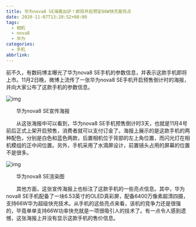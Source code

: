 ```yaml
---
title: 华为nova8 SE海报出炉！即将开启预定66W快充是亮点
date: 2020-11-07T13:20:52+08:00
tags:
  - 相机
  - nova8
  - 华为
categories:
  - 手机
abbrlink:
---
```


前不久，有数码博主曝光了华为nova8 SE手机的参数信息，并表示这款手机即将上市。11月2日晚，微博上流传了一张华为nova8 SE手机开启预售倒计时的海报，并向大家公布了这款手机的参数信息。

![img](https://cdn.jsdelivr.net/gh/yakeing/Documentation@main/Hexo/images/477d-kcieyvz7861267.jpg)

　　华为nova8 SE宣传海报

　　从这张海报中可以看到，华为nova8 SE手机预售倒计时3天，也就是11月4号前后正式上架开启预售，消费者就可以支付订金了。海报上展示的是这款手机的两种配色，分别是白色和蓝色两款，后置相机位于背部的左上角位置，而闪光灯在相机模组的正中间位置。另外，手机采用了水滴屏设计，前置镜头占用的屏幕的位置不是很多。

![img](https://cdn.jsdelivr.net/gh/yakeing/Documentation@main/Hexo/images/857e-kcieyvz7861264.jpg)

　　华为nova8 SE渲染图

　　其他方面，这张宣传海报上也标注了这款手机的一些亮点信息。其中，华为nova8 SE手机配备了一块6.53英寸的OLED真彩屏，配备6400万像素超清四摄，支持66W华为超级快充技术。从手机的这些亮点来看，该机的竞争力还是很强的，毕竟单单支持66W功率快充就是一项很吸引人的技术了。有一点令人感到遗憾，这张海报上并没有显示这款手机的售价信息。